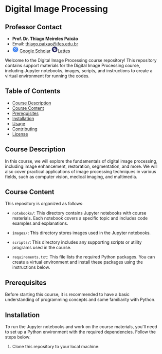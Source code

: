 # Digital Image Processing

## Professor Contact

- **Prof. Dr. Thiago Meireles Paixão**
- Email: [thiago.paixao@ifes.edu.br](mailto:thiago.paixao@ifes.edu.br)
- <img src="icon-scholar.png" alt="Icon" width="20" height="20"> [Google Scholar](https://scholar.google.com/citations?user=AuizbbAAAAAJ&hl=pt-BR) <img src="icon-lattes.png" alt="Icon" width="20" height="20">[Lattes](http://lattes.cnpq.br/2961730349897943)

Welcome to the Digital Image Processing course repository! This repository contains support materials for the Digital Image Processing course, including Jupyter notebooks, images, scripts, and instructions to create a virtual environment for running the codes.

## Table of Contents
- [Course Description](#course-description)
- [Course Content](#course-content)
- [Prerequisites](#prerequisites)
- [Installation](#installation)
- [Usage](#usage)
- [Contributing](#contributing)
- [License](#license)

## Course Description

In this course, we will explore the fundamentals of digital image processing, including image enhancement, restoration, segmentation, and more. We will also cover practical applications of image processing techniques in various fields, such as computer vision, medical imaging, and multimedia.

## Course Content

This repository is organized as follows:

- `notebooks/`: This directory contains Jupyter notebooks with course materials. Each notebook covers a specific topic and includes code examples and explanations.

- `images/`: This directory stores images used in the Jupyter notebooks.

- `scripts/`: This directory includes any supporting scripts or utility programs used in the course.

- `requirements.txt`: This file lists the required Python packages. You can create a virtual environment and install these packages using the instructions below.

## Prerequisites

Before starting this course, it is recommended to have a basic understanding of programming concepts and some familiarity with Python.

## Installation

To run the Jupyter notebooks and work on the course materials, you'll need to set up a Python environment with the required dependencies. Follow the steps below:

1. Clone this repository to your local machine:

